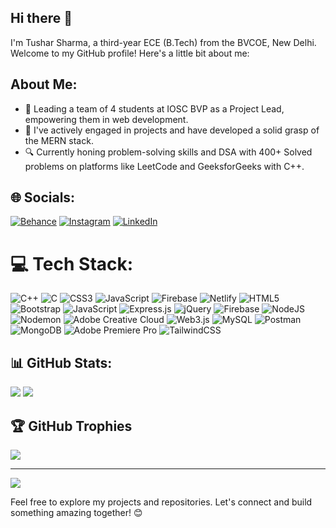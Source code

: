 ## Hi there 👋

I'm Tushar Sharma, a third-year ECE (B.Tech) from the BVCOE, New Delhi. Welcome to my GitHub profile! Here's a little bit about me: 

## About Me:

- 💼 Leading a team of 4 students at IOSC BVP as a Project Lead, empowering them in web development.
- 🌱 I've actively engaged in projects and have developed a solid grasp of the MERN stack.
- 🔍 Currently honing problem-solving skills and DSA with 400+ Solved problems on platforms like LeetCode and GeeksforGeeks with C++.


## 🌐 Socials:
[![Behance](https://img.shields.io/badge/Behance-1769ff?logo=behance&logoColor=white)](https://behance.net/https://www.behance.net/tusharsharma81) [![Instagram](https://img.shields.io/badge/Instagram-%23E4405F.svg?logo=Instagram&logoColor=white)](https://instagram.com/tusharma.08) [![LinkedIn](https://img.shields.io/badge/LinkedIn-%230077B5.svg?logo=linkedin&logoColor=white)](https://linkedin.com/in/tusharma08) 

# 💻 Tech Stack:
![C++](https://img.shields.io/badge/c++-%2300599C.svg?style=flat&logo=c%2B%2B&logoColor=white) ![C](https://img.shields.io/badge/c-%2300599C.svg?style=flat&logo=c&logoColor=white) ![CSS3](https://img.shields.io/badge/css3-%231572B6.svg?style=flat&logo=css3&logoColor=white) ![JavaScript](https://img.shields.io/badge/javascript-%23323330.svg?style=flat&logo=javascript&logoColor=%23F7DF1E) ![Firebase](https://img.shields.io/badge/firebase-%23039BE5.svg?style=flat&logo=firebase) ![Netlify](https://img.shields.io/badge/netlify-%23000000.svg?style=flat&logo=netlify&logoColor=#00C7B7) ![HTML5](https://img.shields.io/badge/html5-%23E34F26.svg?style=flat&logo=html5&logoColor=white) ![Bootstrap](https://img.shields.io/badge/bootstrap-%238511FA.svg?style=flat&logo=bootstrap&logoColor=white) ![JavaScript](https://img.shields.io/badge/javascript-%23323330.svg?style=flat&logo=javascript&logoColor=%23F7DF1E) ![Express.js](https://img.shields.io/badge/express.js-%23404d59.svg?style=flat&logo=express&logoColor=%2361DAFB) ![jQuery](https://img.shields.io/badge/jquery-%230769AD.svg?style=flat&logo=jquery&logoColor=white) ![Firebase](https://img.shields.io/badge/Firebase-039BE5?style=flat&logo=Firebase&logoColor=white) ![NodeJS](https://img.shields.io/badge/node.js-6DA55F?style=flat&logo=node.js&logoColor=white) ![Nodemon](https://img.shields.io/badge/NODEMON-%23323330.svg?style=flat&logo=nodemon&logoColor=%BBDEAD) ![Adobe Creative Cloud](https://img.shields.io/badge/Adobe%20Creative%20Cloud-DA1F26.svg?style=flat&logo=Adobe%20Creative%20Cloud&logoColor=white) ![Web3.js](https://img.shields.io/badge/web3.js-F16822?style=flat&logo=web3.js&logoColor=white) ![MySQL](https://img.shields.io/badge/mysql-%2300000f.svg?style=flat&logo=mysql&logoColor=white) ![Postman](https://img.shields.io/badge/Postman-FF6C37?style=flat&logo=postman&logoColor=white) ![MongoDB](https://img.shields.io/badge/MongoDB-%234ea94b.svg?style=flat&logo=mongodb&logoColor=white) ![Adobe Premiere Pro](https://img.shields.io/badge/Adobe%20Premiere%20Pro-9999FF.svg?style=flat&logo=Adobe%20Premiere%20Pro&logoColor=white) ![TailwindCSS](https://img.shields.io/badge/tailwindcss-%2338B2AC.svg?style=flat&logo=tailwind-css&logoColor=white)


## 📊 GitHub Stats:
![](https://github-readme-streak-stats.herokuapp.com/?user=tusharma08&theme=react&hide_border=true)
![](https://github-readme-stats.vercel.app/api/top-langs/?username=tusharma08&theme=react&hide_border=true&include_all_commits=true&count_private=false&layout=compact)

## 🏆 GitHub Trophies
![](https://github-profile-trophy.vercel.app/?username=tusharma08&theme=flat&no-frame=true&no-bg=true&margin-w=4)

---
[![](https://visitcount.itsvg.in/api?id=tusharma08&icon=0&color=1)](https://visitcount.itsvg.in)

Feel free to explore my projects and repositories. Let's connect and build something amazing together! 😊
